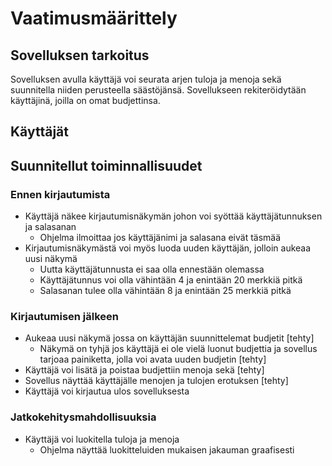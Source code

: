 # Vaatimusmäärittely

## Sovelluksen tarkoitus

Sovelluksen avulla käyttäjä voi seurata arjen tuloja ja menoja sekä suunnitella niiden perusteella säästöjänsä. Sovellukseen rekiteröidytään käyttäjinä, joilla on omat budjettinsa. 

## Käyttäjät



## Suunnitellut toiminnallisuudet

### Ennen kirjautumista

- Käyttäjä näkee kirjautumisnäkymän johon voi syöttää käyttäjätunnuksen ja salasanan 
  - Ohjelma ilmoittaa jos käyttäjänimi ja salasana eivät täsmää
- Kirjautumisnäkymästä voi myös luoda uuden käyttäjän, jolloin aukeaa uusi näkymä
  - Uutta käyttäjätunnusta ei saa olla ennestään olemassa
  - Käyttäjätunnus voi olla vähintään 4 ja enintään 20 merkkiä pitkä
  - Salasanan tulee olla vähintään 8 ja enintään 25 merkkiä pitkä

### Kirjautumisen jälkeen

- Aukeaa uusi näkymä jossa on käyttäjän suunnittelemat budjetit [tehty]
  - Näkymä on tyhjä jos käyttäjä ei ole vielä luonut budjettia ja sovellus tarjoaa painiketta, jolla voi avata uuden budjetin [tehty]
- Käyttäjä voi lisätä ja poistaa budjettiin menoja sekä  [tehty]
- Sovellus näyttää käyttäjälle menojen ja tulojen erotuksen [tehty]
- Käyttäjä voi kirjautua ulos sovelluksesta

### Jatkokehitysmahdollisuuksia

- Käyttäjä voi luokitella tuloja ja menoja
  - Ohjelma näyttää luokitteluiden mukaisen jakauman graafisesti
